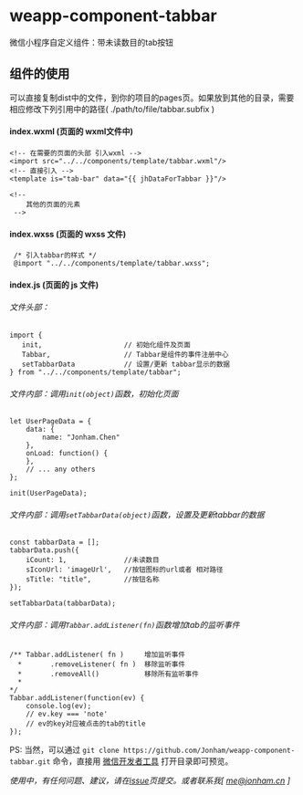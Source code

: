 # weapp-component-tabbar
微信小程序自定义组件：带未读数目的tab按钮

## 组件的使用
可以直接复制dist中的文件，到你的项目的pages页。如果放到其他的目录，需要相应修改下列引用中的路径( ./path/to/file/tabbar.subfix )
#### index.wxml (页面的 wxml文件中)

    <!-- 在需要的页面的头部 引入wxml -->
    <import src="../../components/template/tabbar.wxml"/>
    <!-- 直接引入 -->
    <template is="tab-bar" data="{{ jhDataForTabbar }}"/>

    <!--
        其他的页面的元素
     -->

#### index.wxss (页面的 wxss 文件)

     /* 引入tabbar的样式 */
     @import "../../components/template/tabbar.wxss";


#### index.js (页面的 js 文件)
###### 文件头部：

    import {
       init,                    // 初始化组件及页面
       Tabbar,                  // Tabbar是组件的事件注册中心
       setTabbarData            // 设置/更新 tabbar显示的数据
    } from "../../components/template/tabbar";

###### 文件内部：调用`init(object)`函数，初始化页面

    let UserPageData = {
        data: {
            name: "Jonham.Chen"
        },
        onLoad: function() {
        },
        // ... any others
    };

    init(UserPageData);

###### 文件内部：调用`setTabbarData(object)`函数，设置及更新tabbar的数据


    const tabbarData = [];
    tabbarData.push({
        iCount: 1,              //未读数目
        sIconUrl: 'imageUrl',   //按钮图标的url或者 相对路径
        sTitle: "title",        //按钮名称
    });

    setTabbarData(tabbarData);

###### 文件内部：调用`Tabbar.addListener(fn)`函数增加tab的监听事件

    /** Tabbar.addListener( fn )     增加监听事件
      *       .removeListener( fn )  移除监听事件
      *       .removeAll()           移除所有监听事件
      *
    */
    Tabbar.addListener(function(ev) {
        console.log(ev);
        // ev.key === 'note'
        // ev的key对应被点击的tab的title
    });


PS: 当然，可以通过 `git clone https://github.com/Jonham/weapp-component-tabbar.git` 命令，直接用 [微信开发者工具](https://mp.weixin.qq.com/debug/wxadoc/dev/devtools/download.html) 打开目录即可预览。    

*使用中，有任何问题、建议，请在[issue](https://github.com/Jonham/weapp-component-tabbar/issues)页提交。或者联系我[ me@jonham.cn ]*
